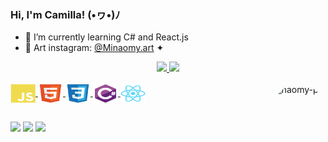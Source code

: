 ### Hi, I'm Camilla! (•ヮ•)ﾉ

<!-- - 🔭 I’m currently working on ... -->
- 🌱  I’m currently learning C# and React.js
- 🍮  Art instagram: <a href="https://instagram.com/minaomy.art" target="_blank">@Minaomy.art</a> ✦

<div align="center">
  <a href="https://github.com/naomy19">
  <img height="150em" src="https://github-readme-stats.vercel.app/api?username=naomy19&show_icons=true&theme=dracula&include_all_commits=true&count_private=true"/>
  <img height="150em" src="https://github-readme-stats.vercel.app/api/top-langs/?username=naomy19&layout=compact&langs_count=7&theme=dracula"/>
</div>
  
<div style="display: inline_block"><br>
  <img align="center" alt="Js" height="30" width="40" src="https://raw.githubusercontent.com/devicons/devicon/master/icons/javascript/javascript-plain.svg">
  <img align="center" alt="HTML" height="30" width="40" src="https://raw.githubusercontent.com/devicons/devicon/master/icons/html5/html5-original.svg">
  <img align="center" alt="CSS" height="30" width="40" src="https://raw.githubusercontent.com/devicons/devicon/master/icons/css3/css3-original.svg">
  <img align="center" alt="Csharp" height="30" width="40" src="https://raw.githubusercontent.com/devicons/devicon/master/icons/csharp/csharp-original.svg">
  <img align="center" alt="React" height="30" width="40" src="https://github.com/devicons/devicon/blob/master/icons/react/react-original.svg">
  <img align="right" alt="naomy-pic" height="150" style="border-radius:100px;" src="https://64.media.tumblr.com/349a2230b25674faf422844d9ba002e9/tumblr_pbl9sm1kHR1w5a0tmo1_250.png">
</div>
  
  ##
  
<div>
  <a href="https://instagram.com/camillanaomy" target="_blank"><img src="https://img.shields.io/badge/-Instagram-%23E4405F?style=for-the-badge&logo=instagram&logoColor=white" target="_blank"></a>
  <a href = "mailto:camillanaomy@gmail.com"><img src="https://img.shields.io/badge/Gmail-D14836?style=for-the-badge&logo=gmail&logoColor=white" target="_blank"></a>
  <a href="https://www.linkedin.com/in/camilla-naomy-tsuda-33839b133/" target="_blank"><img src="https://img.shields.io/badge/-LinkedIn-%230077B5?style=for-the-badge&logo=linkedin&logoColor=white" target="_blank"></a> 
  </div>
